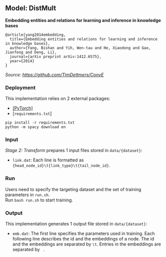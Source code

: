## Model: DistMult

**Embedding entities and relations for learning and inference in knowledge bases**
```
@article{yang2014embedding,
  title={Embedding entities and relations for learning and inference in knowledge bases},
  author={Yang, Bishan and Yih, Wen-tau and He, Xiaodong and Gao, Jianfeng and Deng, Li},
  journal={arXiv preprint arXiv:1412.6575},
  year={2014}
}
```

*Source: https://github.com/TimDettmers/ConvE*

### Deployment

This implementation relies on 2 external packages:
- <a href="https://pytorch.org/">[PyTorch]</a>
- [```requirements.txt```]
```
pip install -r requirements.txt
python -m spacy download en
```

### Input

*Stage 2: Transform* prepares 1 input files stored in ```data/{dataset}```:
- ```link.dat```: Each line is formatted as ```{head_node_id}\t{link_type}\t{tail_node_id}```.

### Run

Users need to specify the targeting dataset and the set of training parameters in ```run.sh```. <br /> 
Run ```bash run.sh``` to start training.

### Output

This implementation generates 1 output file stored in ```data/{dataset}```:
- ```emb.dat```: The first line specifies the parameters used in training. Each following line describes the id and the embeddings of a node. The id and the embeddings are separated by ```\t```. Entries in the embeddings are separated by ``` ```.